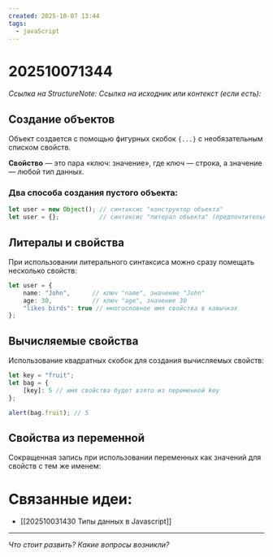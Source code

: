```yaml
---
created: 2025-10-07 13:44
tags:
  - javaScript
---
```

# 202510071344
*Ссылка на StructureNote:*
*Ссылка на исходник или контекст (если есть):* 

## Создание объектов

Объект создается с помощью фигурных скобок `{...}` с необязательным списком свойств.

**Свойство** — это пара «ключ: значение», где ключ — строка, а значение — любой тип данных.
### Два способа создания пустого объекта:
```ts
let user = new Object(); // синтаксис "конструктор объекта"
let user = {};           // синтаксис "литерал объекта" (предпочтительный)
```
## Литералы и свойства

При использовании литерального синтаксиса можно сразу помещать несколько свойств:
```ts
let user = {
    name: "John",      // ключ "name", значение "John"
    age: 30,           // ключ "age", значение 30
    "likes birds": true // многословное имя свойства в кавычках
};
```
## Вычисляемые свойства

Использование квадратных скобок для создания вычисляемых свойств:
```ts
let key = "fruit";
let bag = {
    [key]: 5 // имя свойства будет взято из переменной key
};

alert(bag.fruit); // 5
```

## Свойства из переменной

Сокращенная запись при использовании переменных как значений для свойств с тем же именем:
# Связанные идеи:
* [[202510031430 Типы данных в Javascript]]
---

*Что стоит развить? Какие вопросы возникли?*